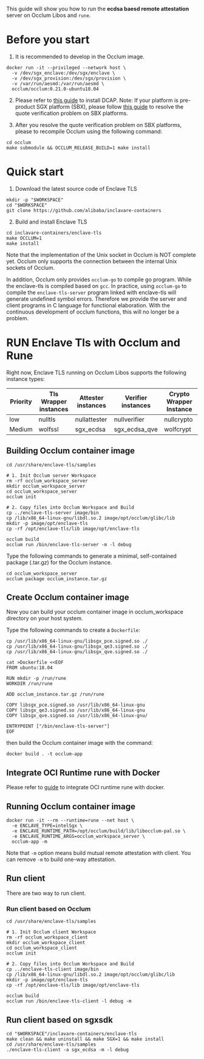 This guide will show you how to run the **ecdsa baesd remote attestation** server on Occlum Libos and `rune`.

# Before you start

1. It is recommended to develop in the Occlum image.

```shell
docker run -it --privileged --network host \
  -v /dev/sgx_enclave:/dev/sgx/enclave \
  -v /dev/sgx_provision:/dev/sgx/provision \
  -v /var/run/aesmd:/var/run/aesmd \
  occlum/occlum:0.21.0-ubuntu18.04
```

2. Please refer to [this guide](https://github.com/intel/SGXDataCenterAttestationPrimitives/blob/master/README.md) to install DCAP. Note: If your platform is pre-product SGX platform (SBX), please follow [this guide](https://github.com/alibaba/inclavare-containers/blob/master/hack/use-sbx-platform/README.md) to resolve the quote verification problem on SBX platforms. 

3. After you resolve the quote verification problem on SBX platforms, please to recompile Occlum using the following command:

```shell
cd occlum
make submodule && OCCLUM_RELEASE_BUILD=1 make install
```


# Quick start

1. Download the latest source code of Enclave TLS

```shell
mkdir -p "$WORKSPACE"
cd "$WORKSPACE"
git clone https://github.com/alibaba/inclavare-containers
```

2. Build and install Enclave TLS

```shell
cd inclavare-containers/enclave-tls
make OCCLUM=1
make install
```

Note that the implementation of the Unix socket in Occlum is NOT complete yet. Occlum only supports the connection between the internal Unix sockets of Occlum.

In addition, Occlum only provides `occlum-go` to compile go program. While the enclave-tls is compiled based on `gcc`. In practice, using `occlum-go` to compile the `enclave-tls-server` program linked with enclave-tls will generate undefined symbol errors. Therefore we provide the server and client programs in C language for functional elaboration. With the continuous development of occlum functions, this will no longer be a problem.

# RUN Enclave Tls with Occlum and Rune

Right now, Enclave TLS running on Occlum Libos supports the following instance types:

| Priority | Tls Wrapper instances |     Attester instances    |     Verifier instances    | Crypto Wrapper Instance |
| -------- | --------------------- | ------------------------- | ------------------------- | ----------------------- |
| low      | nulltls               | nullattester              | nullverifier              | nullcrypto              |
| Medium   | wolfssl               | sgx\_ecdsa                | sgx\_ecdsa\_qve           | wolfcrypt               |


## Building Occlum container image

```shell
cd /usr/share/enclave-tls/samples

# 1. Init Occlum server Workspace
rm -rf occlum_workspace_server
mkdir occlum_workspace_server
cd occlum_workspace_server
occlum init

# 2. Copy files into Occlum Workspace and Build
cp ../enclave-tls-server image/bin
cp /lib/x86_64-linux-gnu/libdl.so.2 image/opt/occlum/glibc/lib
mkdir -p image/opt/enclave-tls
cp -rf /opt/enclave-tls/lib image/opt/enclave-tls

occlum build
occlum run /bin/enclave-tls-server -m -l debug
```

Type the following commands to generate a minimal, self-contained package (.tar.gz) for the Occlum instance.

```shell
cd occlum_workspace_server
occlum package occlum_instance.tar.gz
```

## Create Occlum container image

Now you can build your occlum container image in occlum\_workspace directory on your host system.

Type the following commands to create a `Dockerfile`:

```shell
cp /usr/lib/x86_64-linux-gnu/libsgx_pce.signed.so ./
cp /usr/lib/x86_64-linux-gnu/libsgx_qe3.signed.so ./
cp /usr/lib/x86_64-linux-gnu/libsgx_qve.signed.so ./

cat >Dockerfile <<EOF
FROM ubuntu:18.04

RUN mkdir -p /run/rune
WORKDIR /run/rune

ADD occlum_instance.tar.gz /run/rune

COPY libsgx_pce.signed.so /usr/lib/x86_64-linux-gnu
COPY libsgx_qe3.signed.so /usr/lib/x86_64-linux-gnu
COPY libsgx_qve.signed.so /usr/lib/x86_64-linux-gnu/

ENTRYPOINT ["/bin/enclave-tls-server"]
EOF
```

then build the Occlum container image with the command:

```shell
docker build . -t occlum-app
```

## Integrate OCI Runtime rune with Docker

Please refer to [guide](https://github.com/alibaba/inclavare-containers/tree/master/rune/libenclave/internal/runtime/pal/skeleton#integrate-oci-runtime-rune-with-docker) to integrate OCI runtime rune with docker.

## Running Occlum container image

```shell
docker run -it --rm --runtime=rune --net host \
  -e ENCLAVE_TYPE=intelSgx \
  -e ENCLAVE_RUNTIME_PATH=/opt/occlum/build/lib/libocclum-pal.so \
  -e ENCLAVE_RUNTIME_ARGS=occlum_workspace_server \
  occlum-app -m
```

Note that `-m` option means build mutual remote attestation with client. You can remove `-m` to build one-way attestation.

## Run client

There are two way to run client.

### Run client based on Occlum

```shell
cd /usr/share/enclave-tls/samples

# 1. Init Occlum client Workspace
rm -rf occlum_workspace_client
mkdir occlum_workspace_client
cd occlum_workspace_client
occlum init

# 2. Copy files into Occlum Workspace and Build
cp ../enclave-tls-client image/bin
cp /lib/x86_64-linux-gnu/libdl.so.2 image/opt/occlum/glibc/lib
mkdir -p image/opt/enclave-tls
cp -rf /opt/enclave-tls/lib image/opt/enclave-tls

occlum build
occlum run /bin/enclave-tls-client -l debug -m
```

## Run client based on sgxsdk

```shell
cd "$WORKSPACE"/inclavare-containers/enclave-tls
make clean && make uninstall && make SGX=1 && make install
cd /usr/share/enclave-tls/samples
./enclave-tls-client -a sgx_ecdsa -m -l debug
```
